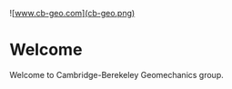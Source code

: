 ![www.cb-geo.com](cb-geo.png)

Welcome
========

Welcome to Cambridge-Berekeley Geomechanics group.
